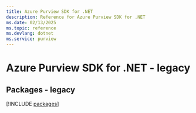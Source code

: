 ```yaml
---
title: Azure Purview SDK for .NET
description: Reference for Azure Purview SDK for .NET
ms.date: 02/13/2025
ms.topic: reference
ms.devlang: dotnet
ms.service: purview
---
```

# Azure Purview SDK for .NET - legacy
## Packages - legacy
[!INCLUDE [packages](purview-index.md)]